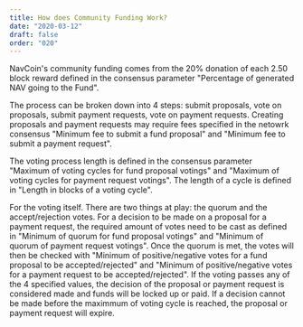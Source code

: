 ```yaml
---
title: How does Community Funding Work?
date: "2020-03-12"
draft: false
order: "020"
---
```


NavCoin's community funding comes from the 20% donation of each 2.50 block reward defined in the consensus parameter "Percentage of generated NAV going to the Fund".

The process can be broken down into 4 steps: submit proposals, vote on proposals, submit payment requests, vote on payment requests. Creating proposals and payment requests may require fees specified in the netowrk consensus "Minimum fee to submit a fund proposal" and "Minimum fee to submit a payment request". 

The voting process length is defined in the consensus parameter "Maximum of voting cycles for fund proposal votings" and "Maximum of voting cycles for payment request votings". The length of a cycle is defined in "Length in blocks of a voting cycle".

For the voting itself. There are two things at play: the quorum and the accept/rejection votes. For a decision to be made on a proposal for a payment request, the required amount of votes need to be cast as defined in "Minimum of quorum for fund proposal votings" and "Minimum of quorum of payment request votings". Once the quorum is met, the votes will then be checked with "Minimum of positive/negative votes for a fund proposal to be accepted/rejected" and "Minimum of positive/negative votes for a payment request to be accepted/rejected". If the voting passes any of the 4 specified values, the decision of the proposal or payment request is considered made and funds will be locked up or paid. If a decision cannot be made before the maximmum of voting cycle is reached, the proposal or payment request will expire.

